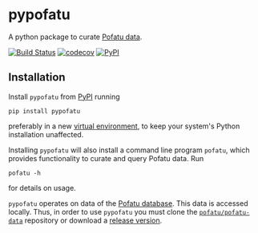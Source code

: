 # pypofatu

A python package to curate [Pofatu data](https://github.com/pofatu/pofatu-data).

[![Build Status](https://github.com/pofatu/pypofatu/workflows/tests/badge.svg)](https://github.com/pofatu/pypofatu/actions?query=workflow%3Atests)
[![codecov](https://codecov.io/gh/pofatu/pypofatu/branch/master/graph/badge.svg)](https://codecov.io/gh/pofatu/pypofatu)
[![PyPI](https://img.shields.io/pypi/v/pypofatu.svg)](https://pypi.org/project/pypofatu)


## Installation

Install `pypofatu` from [PyPI](https://pypi.org) running
```shell script
pip install pypofatu
```
preferably in a new [virtual environment](https://packaging.python.org/guides/installing-using-pip-and-virtual-environments/), to keep your system's Python installation unaffected.

Installing `pypofatu` will also install a command line program `pofatu`, which provides
functionality to curate and query Pofatu data. Run
```shell script
pofatu -h
```
for details on usage.

`pypofatu` operates on data of the [Pofatu database](https://pofatu.clld.org). This
data is accessed locally. Thus, in order to use `pypofatu` you must clone the
[`pofatu/pofatu-data`](https://github.com/pofatu/pofatu-data) repository or download
a [release version](https://github.com/pofatu/pofatu-data/releases).
